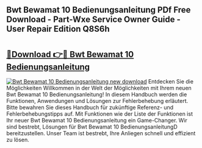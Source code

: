 ## Bwt Bewamat 10 Bedienungsanleitung PDf Free Download - Part-Wxe Service Owner Guide - User Repair Edition Q8S6h

# <h2><a href="http://df1ml4m.blite.top/?on=Bwt+Bewamat+10+Bedienungsanleitung">🔗Download 👉🔴 Bwt Bewamat 10 Bedienungsanleitung</a></h2>

[![Bwt Bewamat 10 Bedienungsanleitung new download](https://i.imgur.com/lujVjoI.png)](http://df1ml4m.blite.top/?on=Bwt+Bewamat+10+Bedienungsanleitung)
Entdecken Sie die Möglichkeiten Willkommen in der Welt der Möglichkeiten mit Ihrem neuen Bwt Bewamat 10 Bedienungsanleitung! In diesem Handbuch werden die Funktionen, Anwendungen und Lösungen zur Fehlerbehebung erläutert. Bitte bewahren Sie dieses Handbuch für zukünftige Referenz- und Fehlerbehebungstipps auf. Mit Funktionen wie der Liste der Funktionen ist Ihr neuer Bwt Bewamat 10 Bedienungsanleitung ein Game-Changer. Wir sind bestrebt, Lösungen für Bwt Bewamat 10 BedienungsanleitungD bereitzustellen. Unser Team ist bestrebt, Ihre Anliegen schnell und effizient zu lösen.
